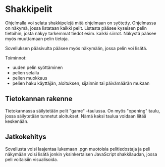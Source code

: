 # Shakkipelit

Ohjelmalla voi selata shakkipelejä mitä ohjelmaan on syötetty. Ohjelmassa on näkymä, jossa listataan kaikki pelit. Listasta pääsee kyseisen pelin tietoihin, josta näkyy tarkemmat tiedot esim. kaikki siirrot. Näkystä pääsee myös muuttamaan pelin tietoja.

Sovelluksen pääsivulta pääsee myös näkymään, jossa pelin voi lisätä.

Toiminnot:
- uuden pelin syöttäminen
- pelien selailu
- pelien muokkaus
- pelien haku käyttäjän, aloituksen, sijainnin tai päivämäärän mukaan

## Tietokannan rakenne

Tietokannassa säilytetään pelit "game" -taulussa. On myös "opening" taulu, jossa säilytetään tunnetut aloitukset. Nämä kaksi taulua voidaan liitää keskenään. 

## Jatkokehitys

Sovellusta voisi laajentaa lukemaan .pgn muotoisia pelitiedostaja ja peli näkymään voisi lisätä jonkin yksinkertaisen JavaScript shakkilaudan, jossa peli voitaisiin visualisoida.

